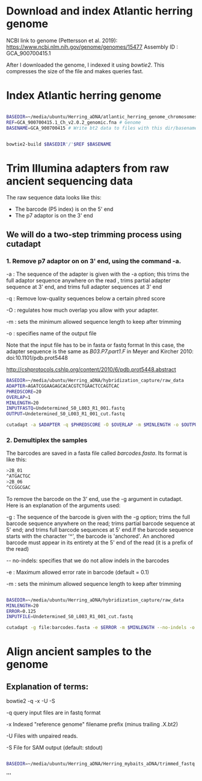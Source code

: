 # Download and index Atlantic herring genome
 NCBI link to genome (Pettersson et al. 2019): https://www.ncbi.nlm.nih.gov/genome/genomes/15477
 Assembly ID : GCA_900700415.1

After I downloaded the genome, I indexed it using *bowtie2*. This compresses the size of the file and makes queries fast.

# Index Atlantic herring genome

``` bash

BASEDIR=~/media/ubuntu/Herring_aDNA/atlantic_herring_genome_chromosomes # Path to the base directory for the project.
REF=GCA_900700415.1_Ch_v2.0.2_genomic.fna # Genome
BASENAME=GCA_900700415 # Write bt2 data to files with this dir/basename


bowtie2-build $BASEDIR'/'$REF $BASENAME

```

# Trim Illumina adapters from raw ancient sequencing data

The raw sequence data looks like this:

 * The barcode (P5 index) is on the 5' end 
 * The p7 adaptor is on the 3' end


## We will do a two-step trimming process using cutadapt

### 1. Remove p7 adaptor on on 3' end, using the command -a.

-a : The sequence of the adapter is given with the -a option; this trims the full adaptor sequence anywhere on the read , trims partial adapter sequence at 3' end, and trims full adapter sequences at 3' end

-q : Remove low-quality sequences below a certain phred score

-O : regulates how much overlap you allow with your adapter.

-m : sets the minimum allowed sequence length to keep after trimming

-o : specifies name of the output file

Note that the input file has to be in fasta or fastq format
In this case, the adapter sequence is the same as *B03.P7.part1.F* in Meyer and Kircher 2010: doi:10.1101/pdb.prot5448

http://cshprotocols.cshlp.org/content/2010/6/pdb.prot5448.abstract



``` bash
BASEDIR=~/media/ubuntu/Herring_aDNA/hybridization_capture/raw_data
ADAPTER=AGATCGGAAGAGCACACGTCTGAACTCCAGTCAC
PHREDSCORE=20
OVERLAP=1
MINLENGTH=20
INPUTFASTQ=Undetermined_S0_L003_R1_001.fastq
OUTPUT=Undetermined_S0_L003_R1_001_cut.fastq

cutadapt -a $ADAPTER -q $PHREDSCORE -O $OVERLAP -m $MINLENGTH -o $OUTPUT $INPUTFASTQ

```
### 2. Demultiplex the samples

The barcodes are saved in a fasta file called *barcodes.fasta*. Its format is like this:

``` bash
>2B_01
^ATGACTGC
>2B_06
^CCGGCGAC

```

To remove the barcode on the 3' end, use the -g argument in cutadapt. Here is an explanation of the arguments used:

 -g : The sequence of the barcode is given with the -g option; trims the full barcode sequence anywhere on the read; trims partial barcode sequence at 5' end; and trims full barcode sequences at 5' end.If the barcode sequence starts with the character '^',  the barcode is 'anchored'. An anchored barcode must  appear in its entirety at the 5' end of the read (it  is a prefix of the read)

-- no-indels: specifies that we do not allow indels in the barcodes

-e : Maximum allowed error rate in barcode (default = 0.1)

-m : sets the minimum allowed sequence length to keep after trimming


``` bash

BASEDIR=~/media/ubuntu/Herring_aDNA/hybridization_capture/raw_data
MINLENGTH=20
ERROR=0.125
INPUTFILE=Undetermined_S0_L003_R1_001_cut.fastq

cutadapt -g file:barcodes.fasta -e $ERROR -m $MINLENGTH --no-indels -o "{name}_cut_trim.fastq" $INPUTFILE --discard-untrimmed

```

# Align ancient samples to the genome

## Explanation of terms:

bowtie2 -q -x <bt2-idx> -U <r> -S <sam>

-q query input files are in fastq format

-x <bt2-idx> Indexed "reference genome" filename prefix (minus trailing .X.bt2)

-U <r> Files with unpaired reads.

-S <sam> File for SAM output (default: stdout)

``` bash

BASEDIR=~/media/ubuntu/Herring_aDNA/Herring_mybaits_aDNA/trimmed_fastq # Path to the base directory

```

'''


